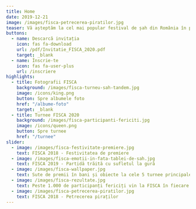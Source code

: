 ```yaml
---
title: Home
date: 2019-12-21
image: /images/fisca-petrecerea-piratilor.jpg
teaser: Vă așteptăm la cel mai popular festival de șah din România în perioada
buttons:
  - name: Descarcă invitația
    icon: fas fa-download
    url: /pdf/Invitatie_FISCA_2020.pdf
    target: _blank
  - name: Înscrie-te
    icon: fas fa-user-plus
    url: /inscriere
highlights:
  - title: Fotografii FISCA
    background: /images/fisca-turneu-sah-tandem.jpg
    image: /icons/king.png
    button: Spre albumele foto
    href: "/albume-foto"
    target: _blank
  - title: Turnee FISCA 2020
    background: /images/fisca-participanti-fericiti.jpg
    image: /icons/queen.png
    button: Spre turnee
    href: "/turnee"
slider:
  - image: /images/fisca-festivitate-premiere.jpg
    text: FISCA 2018 - Festivitatea de premiere
  - image: /images/fisca-emotii-in-fata-tablei-de-sah.jpg
    text: FISCA 2019 - Partidă trăită cu sufletul la gură
  - image: /images/fisca-wallpaper.jpg
    text: Sute de premii în bani și obiecte la cele 5 turnee principale ale FISCA
  - image: /images/fisca-rezultate.jpg
    text: Peste 1.000 de participanți fericiți vin la FISCA în fiecare an
  - image: /images/fisca-petrecerea-piratilor.jpg
    text: FISCA 2018 - Petrecerea piraților
---
```


